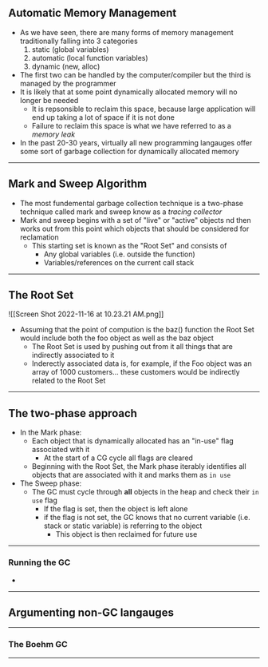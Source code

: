 ## Automatic Memory Management 
- As we have seen, there are many forms of memory management traditionally falling into 3 categories
	1. static (global variables)
	2. automatic (local function variables)
	3. dynamic (new, alloc)
- The first two can be handled by the computer/compiler but the third is managed by the programmer
- It is likely that at some point dynamically allocated memory will no longer be needed
	- It is repsonsible to reclaim this space, because large application will end up taking a lot of space if it is not done
	- Failure to reclaim this space is what we have referred to as a *memory leak*
- In the past 20-30 years, virtually all new programming langauges offer some sort of garbage collection for dynamically allocated memory 
---
## Mark and Sweep Algorithm 
- The most fundemental garbage collection technique is a two-phase technique called mark and sweep know as a *tracing collector*
- Mark and sweep begins with a set of "live" or "active" objects nd then works out from this point which objects that should be considered for reclamation 
	- This starting set is known as the "Root Set" and consists of
		- Any global variables (i.e. outside the function)
		- Variables/references on the current call stack 
---
## The Root Set

![[Screen Shot 2022-11-16 at 10.23.21 AM.png]]
- Assuming that the point of compution is the baz() function the Root Set would include both the foo object as well as the baz object
	- The Root Set is used by pushing out from it all things that are indirectly associated to it 
	- Inderectly associated data is, for example, if the Foo object was an array of 1000 customers... these customers would be indirectly related to the Root Set
---
## The two-phase approach 
- In the Mark phase: 
	- Each object that is dynamically allocated has an "in-use" flag associated with it 
		- At the start of a CG cycle all flags are cleared 
	- Beginning with the Root Set, the Mark phase iterably identifies all objects that are associated with it and marks them as `in use`
- The Sweep phase: 
	- The GC must cycle through **all** objects in the heap and check their `in use` flag 
		- If the flag is set, then the object is left alone 
		- if the flag is not set, the GC knows that no current variable (i.e. stack or static variable) is referring to the object
			- This object is then reclaimed for future use
---
### Running the GC 
- 
---
## Argumenting non-GC langauges
---
### The Boehm GC 
---